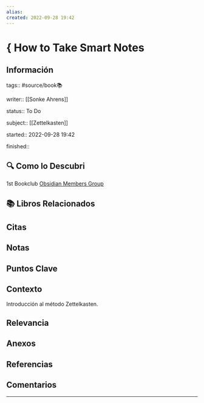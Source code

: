 ```yaml
---
alias: 
created: 2022-09-28 19:42
---
```

# { How to Take Smart Notes
## Información
tags:: #source/book📚 

writer:: [[Sonke Ahrens]]

status:: To Do

subject:: [[Zettelkasten]]

started:: 2022-09-28 19:42

finished::

## 🔍 Como lo Descubri
1st Bookclub [Obsidian Members Group]()

## 📚 Libros Relacionados

## Citas

## Notas

## Puntos Clave

## Contexto
Introducción al método Zettelkasten.

## Relevancia

## Anexos

## Referencias

## Comentarios
___

